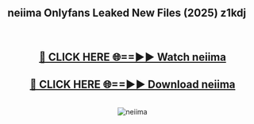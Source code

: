<h2>neiima Onlyfans Leaked New Files (2025) z1kdj</h2>
<br>
<div align="center">
<h2><a href="https://mediafiles.top/neiima&ref=git" rel="nofollow">🔴 CLICK HERE 🌐==►► Watch neiima</a></h2>
<h2><a href="https://mediafiles.top/neiima&ref=git" rel="nofollow">🔴 CLICK HERE 🌐==►► Download neiima</a></h2>
<br>
<a href="https://mediafiles.top/neiima&ref=git" rel="nofollow" data-target="animated-image.originalLink"><img src="https://i.ibb.co.com/xMMVF88/686577567.gif" alt="neiima" style="max-width: 100%; display: inline-block;" data-target="animated-image.originalImage"></a>
</div>
<br>
<br>